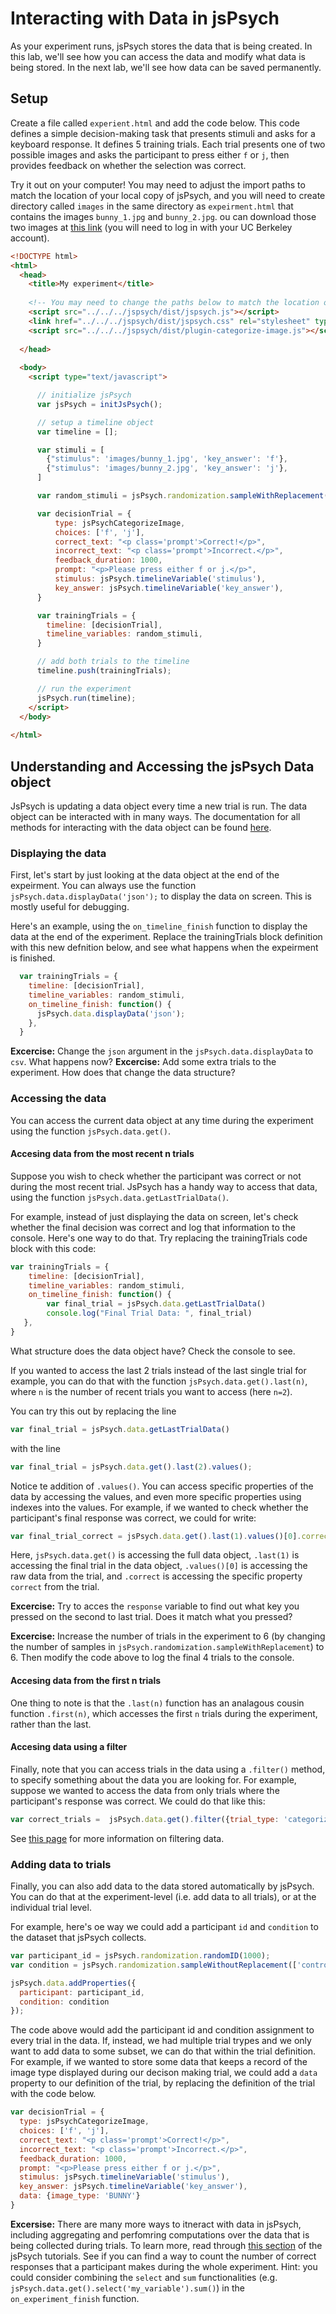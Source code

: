 # Interacting with Data in jsPsych

As your experiment runs, jsPsych stores the data that is being created. In this lab, we'll see how you can access the data and modify what data is being stored. In the next lab, we'll see how data can be saved permanently.

## Setup

Create a file called `experient.html` and add the code below. This code defines a simple decision-making task that presents stimuli and asks for a keyboard response. It defines 5 training trials. Each trial presents one of two possible images and asks the participant to press either `f` or `j`, then provides feedback on whether the selection was correct.

Try it out on your computer! You may need to adjust the import paths to match the location of your local copy of jsPsych, and you will need to create directory called `images` in the same directory as `expeirment.html` that contains the images `bunny_1.jpg` and `bunny_2.jpg`. ou can download those two images at [this link](https://drive.google.com/drive/folders/1KllQj6eW2ZckwDvMGA0BR0weDO41RjPW?usp=sharing) (you will need to log in with your UC Berkeley account).

```html
<!DOCTYPE html>
<html>
  <head>
    <title>My experiment</title>
    
    <!-- You may need to change the paths below to match the location of your local copy of jspsych -->
    <script src="../../../jspsych/dist/jspsych.js"></script>
    <link href="../../../jspsych/dist/jspsych.css" rel="stylesheet" type="text/css" />
    <script src="../../../jspsych/dist/plugin-categorize-image.js"></script>
  
  </head>
  
  <body>
    <script type="text/javascript">

      // initialize jsPsych
      var jsPsych = initJsPsych();

      // setup a timeline object 
      var timeline = [];

      var stimuli = [
        {"stimulus": 'images/bunny_1.jpg', 'key_answer': 'f'},
        {"stimulus": 'images/bunny_2.jpg', 'key_answer': 'j'},
      ]

      var random_stimuli = jsPsych.randomization.sampleWithReplacement(stimuli, 4)

      var decisionTrial = {
          type: jsPsychCategorizeImage,
          choices: ['f', 'j'],
          correct_text: "<p class='prompt'>Correct!</p>",
          incorrect_text: "<p class='prompt'>Incorrect.</p>",
          feedback_duration: 1000,
          prompt: "<p>Please press either f or j.</p>",
          stimulus: jsPsych.timelineVariable('stimulus'),
          key_answer: jsPsych.timelineVariable('key_answer'),
      }

      var trainingTrials = {
        timeline: [decisionTrial],
        timeline_variables: random_stimuli,
      }

      // add both trials to the timeline
      timeline.push(trainingTrials);

      // run the experiment
      jsPsych.run(timeline);
    </script>
  </body>
  
</html>
``` 

## Understanding and Accessing the jsPsych Data object

JsPsych is updating a data object every time a new trial is run. The data object can be interacted with in many ways. The documentation for all methods for interacting with the data object can be found [here](https://www.jspsych.org/7.3/reference/jspsych-data/).


### Displaying the data

First, let's start by just looking at the data object at the end of the expeirment. You can always use the function `jsPsych.data.displayData('json');` to display the data on screen. This is mostly useful for debugging. 

Here's an example, using the `on_timeline_finish` function to display the data at the end of the experiment. Replace the trainingTrials block definition with this new defnition below, and see what happens when the expeirment is finished.

```js
  var trainingTrials = {
    timeline: [decisionTrial],
    timeline_variables: random_stimuli,
    on_timeline_finish: function() {
      jsPsych.data.displayData('json');
    },
  }
```

**Excercise:** Change the `json` argument in the `jsPsych.data.displayData` to `csv`. What happens now?
**Excercise:** Add some extra trials to the experiment. How does that change the data structure?

### Accessing the data

You can access the current data object at any time during the experiment using the function `jsPsych.data.get()`. 

#### Accesing data from the most recent n trials

Suppose you wish to check whether the participant was correct or not during the most recent trial. JsPsych has a handy way to access that data, using the function `jsPsych.data.getLastTrialData()`.

For example, instead of just displaying the data on screen, let's check whether the final decision was correct and log that information to the console. Here's one way to do that. Try replacing the trainingTrials code block with this code:

```js
var trainingTrials = {
	timeline: [decisionTrial],
	timeline_variables: random_stimuli,
	on_timeline_finish: function() {
		var final_trial = jsPsych.data.getLastTrialData()
		console.log("Final Trial Data: ", final_trial)
   },
}
```

What structure does the data object have? Check the console to see. 

If you wanted to access the last 2 trials instead of the last single trial for example, you can do that with the function `jsPsych.data.get().last(n)`, where `n` is the number of recent trials you want to access (here `n=2`).

You can try this out by replacing the line 

```js
var final_trial = jsPsych.data.getLastTrialData()
```

with the line 

```js
var final_trial = jsPsych.data.get().last(2).values();
```

Notice te addition of `.values()`. You can access specific properties of the data by accessing the values, and even more specific properties using indexes into the values. For example, if we wanted to check whether the participant's final response was correct, we could for write:

```js
var final_trial_correct = jsPsych.data.get().last(1).values()[0].correct
```

Here, `jsPsych.data.get()` is accessing the full data object, `.last(1)` is accessing the final trial in the data object, `.values()[0]` is accessing the raw data from the trial, and `.correct` is accessing the specific property `correct` from the trial. 

**Excercise:** Try to acces the `response` variable to find out what key you pressed on the second to last trial. Does it match what you pressed? 

**Excercise:** Increase the number of trials in the experiment to 6 (by changing the number of samples in `jsPsych.randomization.sampleWithReplacement`) to 6. Then modify the code above to log the final 4 trials to the console. 

#### Accesing data from the first n trials

One thing to note is that the `.last(n)` function has an analagous cousin function `.first(n)`, which accesses the first `n` trials during the experiment, rather than the last.

#### Accesing data using a filter

Finally, note that you can access trials in the data using a `.filter()` method, to specify something about the data you are looking for. For example, suppose we wanted to access the data from only trials where the participant's response was correct. We could do that like this:

```js
var correct_trials =  jsPsych.data.get().filter({trial_type: 'categorize-image', correct: true});
```

See [this page](https://www.jspsych.org/7.3/overview/data/#aggregating-and-manipulating-jspsych-data) for more information on filtering data.

### Adding data to trials

Finally, you can also add data to the data stored automatically by jsPsych. You can do that at the experiment-level (i.e. add data to all trials), or at the individual trial level.

For example, here's oe way we could add a participant `id` and `condition` to the dataset that jsPsych collects.

```js
var participant_id = jsPsych.randomization.randomID(1000);
var condition = jsPsych.randomization.sampleWithoutReplacement(['control_condition', 'experimental_condition'], 1)[0];

jsPsych.data.addProperties({
  participant: participant_id,
  condition: condition
});
``` 

The code above would add the participant id and condition assignment to every trial in the data. If, instead, we had multiple trial trypes and we only want to add data to some subset, we can do that within the trial definition. For example, if we wanted to store some data that keeps a record of the image type displayed during our decison making trial, we could add a `data` property to our definition of the trial, by replacing the definition of the trial with the code below.


```js
var decisionTrial = {
  type: jsPsychCategorizeImage,
  choices: ['f', 'j'],
  correct_text: "<p class='prompt'>Correct!</p>",
  incorrect_text: "<p class='prompt'>Incorrect.</p>",
  feedback_duration: 1000,
  prompt: "<p>Please press either f or j.</p>",
  stimulus: jsPsych.timelineVariable('stimulus'),
  key_answer: jsPsych.timelineVariable('key_answer'),
  data: {image_type: 'BUNNY'}
}
```


**Excersise:** There are many more ways to itneract with data in jsPsych, including aggregating and perfomring computations over the data that is being collected during trials. To learn more, read through [this section](https://www.jspsych.org/7.3/overview/data/#aggregating-and-manipulating-jspsych-data) of the jsPsych tutorials. See if you can find a way to count the number of correct responses that a participant makes during the whole experiment. Hint: you could consider combining the `select` and `sum` functionalities (e.g. `jsPsych.data.get().select('my_variable').sum()`) in the `on_experiment_finish` function.
